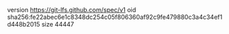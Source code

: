 version https://git-lfs.github.com/spec/v1
oid sha256:fe22abec6e1c8348dc254c05f806360af92c9fe479880c3a4c34ef1d448b2015
size 44447
